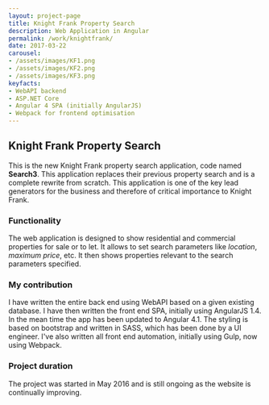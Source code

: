 ```yaml
---
layout: project-page
title: Knight Frank Property Search
description: Web Application in Angular
permalink: /work/knightfrank/
date: 2017-03-22
carousel:
- /assets/images/KF1.png
- /assets/images/KF2.png
- /assets/images/KF3.png
keyfacts:
- WebAPI backend
- ASP.NET Core
- Angular 4 SPA (initially AngularJS)
- Webpack for frontend optimisation
---
```

## Knight Frank Property Search

This is the new Knight Frank property search application, code named **Search3**.
This application replaces their previous property search and is a complete rewrite from scratch. This application is one of the key lead generators for the business and therefore of critical importance to Knight Frank.

### Functionality

The web application is designed to show residential and commercial properties for sale or to let. It allows to set search parameters like *location*, *maximum price*, etc. It then shows properties relevant to the search parameters specified.

### My contribution

I have written the entire back end using WebAPI based on a given existing database. I have then written the front end SPA, initially using AngularJS 1.4. In the mean time the app has been updated to Angular 4.1. The styling is based on bootstrap and written in SASS, which has been done by a UI engineer. I've also written all front end automation, initially using Gulp, now using Webpack.

### Project duration

The project was started in May 2016 and is still ongoing as the website is continually improving.
